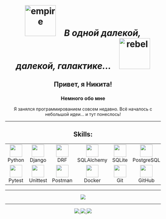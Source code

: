 <h1 align="center">
  <img width="100" height="100" src="https://img.icons8.com/color/144/empire.png" alt="empire"/>
  &nbsp;&nbsp;
  <em>В одной далекой, далекой, галактике...</em>
  &nbsp;&nbsp;
  <img width="100" height="100" src="https://img.icons8.com/color/144/rebel.png" alt="rebel"/>
</h1>

<h2 align="center">Привет, я Никита!</h2>
<h3 align="center">Немного обо мне</h3>
<p align="center">Я занялся программированием совсем недавно. Всё началось с небольшой идеи… и тут понеслось!</p>

---

<h2 align="center">Skills:</h2>

<table align="center">
  <tr>
    <td align="center" width="130">
      <img src="https://cdn.jsdelivr.net/gh/devicons/devicon/icons/python/python-original.svg" width="40"/><br/>Python
    </td>
    <td align="center" width="130">
      <img src="https://cdn.jsdelivr.net/gh/devicons/devicon/icons/django/django-plain.svg" width="40"/><br/>Django
    </td>
    <td align="center" width="130">
      <img src="https://cdn.jsdelivr.net/gh/devicons/devicon/icons/django/django-plain.svg" width="40"/><br/>DRF
    </td>
    <td align="center" width="130">
      <img src="https://cdn.jsdelivr.net/gh/devicons/devicon/icons/sqlalchemy/sqlalchemy-original.svg" width="40"/><br/>SQLAlchemy
    </td>
    <td align="center" width="130">
      <img src="https://cdn.jsdelivr.net/gh/devicons/devicon/icons/sqlite/sqlite-original.svg" width="40"/><br/>SQLite
    </td>
    <td align="center" width="130">
      <img src="https://cdn.jsdelivr.net/gh/devicons/devicon/icons/postgresql/postgresql-original.svg" width="40"/><br/>PostgreSQL
    </td>
  </tr>
  <tr>
    <td align="center" width="130">
      <img src="https://cdn.jsdelivr.net/gh/devicons/devicon/icons/pytest/pytest-original.svg" width="40"/><br/>Pytest
    </td>
    <td align="center" width="130">
      <img src="https://cdn.jsdelivr.net/gh/devicons/devicon/icons/python/python-original.svg" width="40"/><br/>Unittest
    </td>
    <td align="center" width="130">
      <img src="https://www.svgrepo.com/show/354202/postman-icon.svg" width="40"/><br/>Postman
    </td>
    <td align="center" width="130">
      <img src="https://cdn.jsdelivr.net/gh/devicons/devicon/icons/docker/docker-original.svg" width="40"/><br/>Docker
    </td>
    <td align="center" width="130">
      <img src="https://cdn.jsdelivr.net/gh/devicons/devicon/icons/git/git-original.svg" width="40"/><br/>Git
    </td>
    <td align="center" width="130">
      <img src="https://cdn.jsdelivr.net/gh/devicons/devicon/icons/github/github-original.svg" width="40"/><br/>GitHub
    </td>
  </tr>
</table>

---

<p align="center">
  <img src="https://github-readme-stats.vercel.app/api/top-langs/?username=StigTax&layout=compact&theme=radical"/>
</p>

---

<p align="center">
  <a href="mailto:efremchef@yandex.ru">
    <img src="https://img.shields.io/badge/Email-D14836?style=for-the-badge&logo=gmail&logoColor=white" />
  </a>
  <a href="https://t.me/Nik_efr">
    <img src="https://img.shields.io/badge/Telegram-2CA5E0?style=for-the-badge&logo=telegram&logoColor=white" />
  </a>
  <a href="https://github.com/StigTax">
    <img src="https://img.shields.io/badge/GitHub-000000?style=for-the-badge&logo=github&logoColor=white" />
  </a>
</p>
